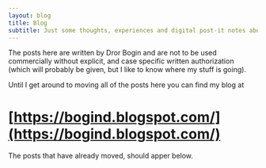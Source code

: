 ```yaml
---
layout: blog
title: Blog
subtitle: Just some thoughts, experiences and digital post-it notes about GIS, and cool stuff I get to do. Mostly Open Source GIS, Python and JS. 
---
```


The posts here are written by Dror Bogin and are not to be used commercially without explicit, and case specific written authorization (which will probably be given, but I like to know where my stuff is going).

Until I get around to moving all of the posts here you can find my blog at 
# [https://bogind.blogspot.com/](https://bogind.blogspot.com/)

The posts that have already moved, should apper below.